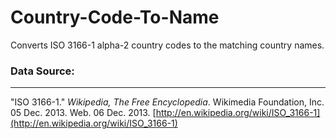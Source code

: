 Country-Code-To-Name
====================

Converts ISO 3166-1 alpha-2 country codes to the matching country names.

### Data Source:
---
"ISO 3166-1." *Wikipedia, The Free Encyclopedia*. Wikimedia Foundation, Inc. 05 Dec. 2013. Web. 06 Dec. 2013. [http://en.wikipedia.org/wiki/ISO_3166-1](http://en.wikipedia.org/wiki/ISO_3166-1)